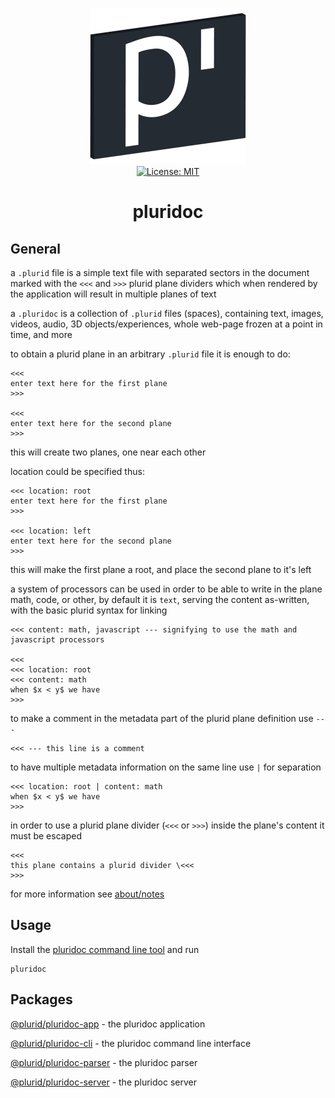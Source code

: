 <p align="center">
    <img src="https://raw.githubusercontent.com/plurid/pluridoc/master/about/identity/pluridoc-logo.png" height="250px">
    <br />
    <a target="_blank" href="https://github.com/plurid/plurid/blob/master/LICENSE">
        <img src="https://img.shields.io/badge/license-MIT-blue.svg?colorB=1380C3&style=for-the-badge" alt="License: MIT">
    </a>
</p>


<h1 align="center">
    pluridoc
</h1>



## General

a `.plurid` file is a simple text file with separated sectors in the document marked with the `<<<` and `>>>` plurid plane dividers which when rendered by the application will result in multiple planes of text

a `.pluridoc` is a collection of `.plurid` files (spaces), containing text,
images, videos, audio, 3D objects/experiences, whole web-page frozen at a point in time,
and more


to obtain a plurid plane in an arbitrary `.plurid` file it is enough to do:

    <<<
    enter text here for the first plane
    >>>

    <<<
    enter text here for the second plane
    >>>

this will create two planes, one near each other

location could be specified thus:

    <<< location: root
    enter text here for the first plane
    >>>

    <<< location: left
    enter text here for the second plane
    >>>

this will make the first plane a root, and place the second plane to it's left


a system of processors can be used in order to be able to write in the plane
math, code, or other, by default it is `text`, serving the content as-written, with the basic plurid syntax for linking

    <<< content: math, javascript --- signifying to use the math and javascript processors

    <<<
    <<< location: root
    <<< content: math
    when $x < y$ we have
    >>>


to make a comment in the metadata part of the plurid plane definition use `---`

    <<< --- this line is a comment


to have multiple metadata information on the same line use `|` for separation

    <<< location: root | content: math
    when $x < y$ we have
    >>>


in order to use a plurid plane divider (`<<<` or `>>>`) inside the plane's content
it must be escaped

    <<<
    this plane contains a plurid divider \<<<
    >>>


for more information see [about/notes](https://github.com/plurid/pluridoc/tree/master/about/notes)



## Usage

Install the [pluridoc command line tool][pluridoc-cli] and run

    pluridoc



## Packages


[@plurid/pluridoc-app][pluridoc-app] - the pluridoc application

[pluridoc-app]: https://github.com/plurid/pluridoc/tree/master/packages/pluridoc-app


[@plurid/pluridoc-cli][pluridoc-cli] - the pluridoc command line interface

[pluridoc-cli]: https://github.com/plurid/pluridoc/tree/master/packages/pluridoc-cli


[@plurid/pluridoc-parser][pluridoc-parser] - the pluridoc parser

[pluridoc-parser]: https://github.com/plurid/pluridoc/tree/master/packages/pluridoc-parser


[@plurid/pluridoc-server][pluridoc-server] - the pluridoc server

[pluridoc-server]: https://github.com/plurid/pluridoc/tree/master/packages/pluridoc-server

